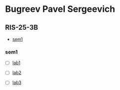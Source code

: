 # Bugreev Pavel Sergeevich
## RIS-25-3B

- [sem1](https://github.com/BegreevPavel/ris_25_3b/tree/main/sem1)

### sem1
- [ ] [lab1](https://github.com/BegreevPavel/ris_25_3b/tree/main/sem1/lab1)
  
- [ ] [lab2](https://github.com/BegreevPavel/ris_25_3b/tree/main/sem1/lab2)

- [ ] [lab3](https://github.com/BegreevPavel/ris_25_3b/tree/main/sem1/lab3)
